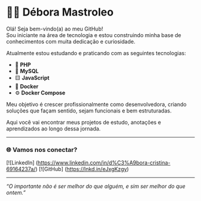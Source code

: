 # 👩‍💻 Débora Mastroleo

Olá! Seja bem-vindo(a) ao meu GitHub!  
Sou iniciante na área de tecnologia e estou construindo minha base de conhecimentos com muita dedicação e curiosidade.

Atualmente estou estudando e praticando com as seguintes tecnologias:

- 🐘 **PHP**
- 🐬 **MySQL**
- 🟨 **JavaScript**
- 🐳 **Docker**
- ⚙️ **Docker Compose**

Meu objetivo é crescer profissionalmente como desenvolvedora, criando soluções que façam sentido, sejam funcionais e bem estruturadas.

Aqui você vai encontrar meus projetos de estudo, anotações e aprendizados ao longo dessa jornada.

---

### 🌐 Vamos nos conectar?

[![LinkedIn] (https://www.linkedin.com/in/d%C3%A9bora-cristina-69164237a/)
[![GitHub] (https://lnkd.in/eJxgKzgy)

---

*“O importante não é ser melhor do que alguém, e sim ser melhor do que ontem.”*

